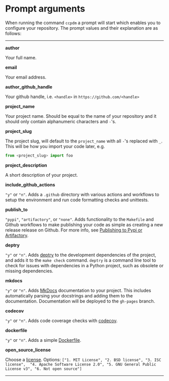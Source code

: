 # Prompt arguments

When running the command ``ccpdm`` a prompt will start which enables you to configure your repository. The
prompt values and their explanation are as follows:

---

**author**

 Your full name.

**email**

Your email address.

**author_github_handle**

Your github handle, i.e. `<handle>` in `https://github.com/<handle>`

**project_name**

Your project name. Should be equal to the name of your repository
and it should only contain alphanumeric characters and `-`'s.

**project_slug**

The project slug, will default to the `project_name` with all `-`'s
replaced with `_`. This will be how you import your code later, e.g.

``` python
from <project_slug> import foo
```

**project_description**

A short description of your project.

**include_github_actions**

`"y"` or `"n"`. Adds a `.github` directory with various actions and
workflows to setup the environment and run code formatting checks
and unittests.

**publish_to**

`"pypi"`, `"artifactory"`, or `"none"`. Adds functionality to the
`Makefile` and Github workflows to make publishing your code as
simple as creating a new release release on Github. For more info,
see
[Publishing to Pypi or Artifactory](./features/publishing.md).

**deptry**

`"y"` or `"n"`. Adds [deptry](https://y_ksenia.github.io/deptry/)
to the development dependencies of the project, and adds it to the `make check` command. `deptry` is a command line tool to check for issues with dependencies in a Python project, such as obsolete or missing dependencies.

**mkdocs**

`"y"` or `"n"`. Adds [MkDocs](https://www.mkdocs.org/)
documentation to your project. This includes automatically parsing
your docstrings and adding them to the documentation. Documentation
will be deployed to the `gh-pages` branch.

**codecov**

`"y"` or `"n"`. Adds code coverage checks with [codecov](https://about.codecov.io/).

**dockerfile**

`"y"` or `"n"`. Adds a simple [Dockerfile](https://docker.com).

**open_source_license**

Choose a [license](https://choosealicense.com/). Options:
    `["1. MIT License", "2. BSD license", "3. ISC license",  "4. Apache Software License 2.0", "5. GNU General Public License v3", "6. Not open source"]`

---
